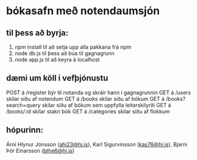 # bókasafn með notendaumsjón

## til þess að byrja:

1. npm install til að setja upp alla pakkana frá npm
2. node db.js til þess að búa til gagnagrunn
3. node app.js til að keyra á localhost

## dæmi um köll í vefþjónustu

POST á /register býr til notanda og skráir hann í gagnagrunnin
GET á /users skilar síðu af notendum
GET á /books skilar síðu af bókum
GET á /books?search=query skilar síðu af bókum sem uppfylla leitarskilyrði
GET á /books/:id skilar stakri bók
GET á /categories skilar síðu af flokkum


## hópurinn:

Árni Hlynur Jónsson (ahj23@hi.is), Karl Sigurvinsson (kas76@hi.is), Bjarni Þór Einarsson (bthe6@hi.is)
